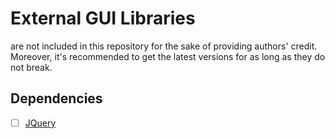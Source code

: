 # External GUI Libraries
are not included in this repository for the sake of providing authors' credit. Moreover, it's recommended to get the latest versions for as long as they do not break.

## Dependencies
- [ ] [JQuery](https://jquery.com/)

